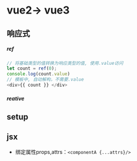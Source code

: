 # vue2-> vue3

## 响应式
##### ref
```js
// 将基础类型的值转换为响应类型的值, 使用.value访问
let count = ref(0);
console.log(count.value)
// 模板中, 自动解构，不需要.value
<div>{{ count }} </div>
```
##### reative
## setup


## jsx
+ 绑定属性props,attrs：`<componentA {...attrs}/>` 